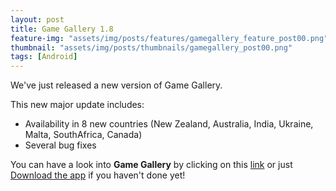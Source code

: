 ```yaml
---
layout: post
title: Game Gallery 1.8
feature-img: "assets/img/posts/features/gamegallery_feature_post00.png"
thumbnail: "assets/img/posts/thumbnails/gamegallery_post00.png"
tags: [Android]
---
```


We've just released a new version of Game Gallery.

This new major update includes:

- Availability in 8 new countries (New Zealand, Australia, India, Ukraine, Malta, SouthAfrica, Canada)
- Several bug fixes

You can have a look into **Game Gallery** by clicking on this [link](https://beleopard.com//products/gamegallery) or just [Download the app](https://play.google.com/store/apps/details?id=com.game_gallery) if you haven't done yet!
